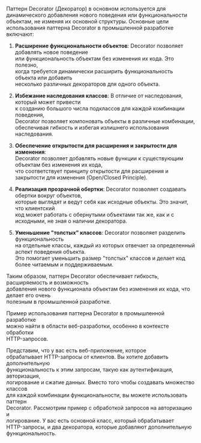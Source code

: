 Паттерн Decorator (Декоратор) в основном используется для динамического добавления нового поведения или функциональности объектам, не изменяя их основной структуры. Основные цели использования паттерна Decorator в промышленной разработке включают:

1. **Расширение функциональности объектов**: Decorator позволяет добавлять новое поведение <br> 
или функциональность объектам без изменения их кода. Это полезно, <br>
когда требуется динамически расширить функциональность объекта или добавить <br>
несколько различных декораторов для одного объекта.

2. **Избежание наследования классов**: В отличие от наследования, который может привести <br>
к созданию большого числа подклассов для каждой комбинации поведения,<br>
Decorator позволяет компоновать объекты в различные комбинации,<br>
обеспечивая гибкость и избегая излишнего использования наследования.<br>


3. **Обеспечение открытости для расширения и закрытости для изменения**: <br>
Decorator позволяет добавлять новые функции к существующим объектам без изменения их кода, <br>
что соответствует принципу открытости для расширения и <br>
закрытости для изменения (Open/Closed Principle).


4. **Реализация прозрачной обертки**: Decorator позволяет создавать обертки вокруг объектов, <br>
которые выглядят и ведут себя как исходные объекты. Это значит, что клиентский <br>
код может работать с обернутыми объектами так же, как и с исходными, не зная о наличии декоратора.<br>


5. **Уменьшение "толстых" классов**: Decorator позволяет разделить функциональность <br>
на отдельные классы, каждый из которых отвечает за определенный аспект поведения объекта. <br>
Это помогает уменьшить размер "толстых" классов и делает код более читаемым и поддерживаемым.<br>


Таким образом, паттерн Decorator обеспечивает гибкость, расширяемость и возможность <br>
добавления нового функционала объектам без изменения их кода, что делает его очень <br>
полезным в промышленной разработке.


Пример использования паттерна Decorator в промышленной разработке <br>
можно найти в области веб-разработки, особенно в контексте обработки <br>
HTTP-запросов. 


Представим, что у вас есть веб-приложение, которое <br>
обрабатывает HTTP-запросы от клиентов. Вы хотите добавить дополнительную <br>
функциональность к этим запросам, такую как аутентификация, авторизация, <br>
логирование и сжатие данных. Вместо того чтобы создавать множество классов <br>
для каждой комбинации функциональности, вы можете использовать паттерн <br>
Decorator. Рассмотрим пример с обработкой запросов на авторизацию и <br>
логирование. У вас есть основной класс, который обрабатывает <br>
HTTP-запросы, и два декоратора, которые добавляют дополнительную <br>
функциональность.